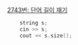 [2743번: 단어 길이 재기](https://www.acmicpc.net/problem/2743)

```cpp
	string s;
	cin >> s;
	cout << s.size();
```
